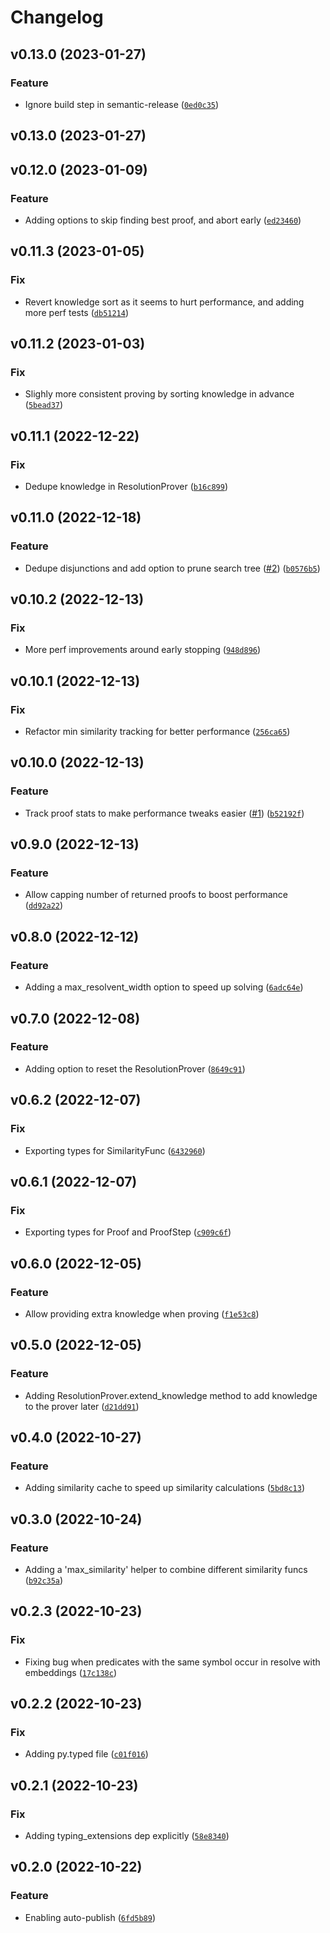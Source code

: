 # Changelog

<!--next-version-placeholder-->

## v0.13.0 (2023-01-27)
### Feature
* Ignore build step in semantic-release ([`0ed0c35`](https://github.com/chanind/tensor-theorem-prover/commit/0ed0c358c742853dc31ecf450bd7816e9a2d7a39))

## v0.13.0 (2023-01-27)


## v0.12.0 (2023-01-09)
### Feature
* Adding options to skip finding best proof, and abort early ([`ed23460`](https://github.com/chanind/tensor-theorem-prover/commit/ed23460995043317ccdce13c3bac66eb0b796a43))

## v0.11.3 (2023-01-05)
### Fix
* Revert knowledge sort as it seems to hurt performance, and adding more perf tests ([`db51214`](https://github.com/chanind/tensor-theorem-prover/commit/db512140e6e1ab49e3031cb9758f788fdf5db89a))

## v0.11.2 (2023-01-03)
### Fix
* Slighly more consistent proving by sorting knowledge in advance ([`5bead37`](https://github.com/chanind/tensor-theorem-prover/commit/5bead37f25f68ad18e1f438f554db4e1eaabd018))

## v0.11.1 (2022-12-22)
### Fix
* Dedupe knowledge in ResolutionProver ([`b16c899`](https://github.com/chanind/tensor-theorem-prover/commit/b16c89974669b92b24468ad76110d99e3c5e1403))

## v0.11.0 (2022-12-18)
### Feature
* Dedupe disjunctions and add option to prune search tree ([#2](https://github.com/chanind/tensor-theorem-prover/issues/2)) ([`b0576b5`](https://github.com/chanind/tensor-theorem-prover/commit/b0576b5a229181ec4ef6eddec002b243418b7731))

## v0.10.2 (2022-12-13)
### Fix
* More perf improvements around early stopping ([`948d896`](https://github.com/chanind/tensor-theorem-prover/commit/948d896e02d49d66c2330a6097f6f21f006245ed))

## v0.10.1 (2022-12-13)
### Fix
* Refactor min similarity tracking for better performance ([`256ca65`](https://github.com/chanind/tensor-theorem-prover/commit/256ca65a8abdfb0e98f5546e350442a5ba98dfa2))

## v0.10.0 (2022-12-13)
### Feature
* Track proof stats to make performance tweaks easier ([#1](https://github.com/chanind/tensor-theorem-prover/issues/1)) ([`b52192f`](https://github.com/chanind/tensor-theorem-prover/commit/b52192fd6499520c36892918aef1a8f18f2f2072))

## v0.9.0 (2022-12-13)
### Feature
* Allow capping number of returned proofs to boost performance ([`dd92a22`](https://github.com/chanind/tensor-theorem-prover/commit/dd92a220c0034f84c696c630c5f3adff96751ada))

## v0.8.0 (2022-12-12)
### Feature
* Adding a max_resolvent_width option to speed up solving ([`6adc64e`](https://github.com/chanind/tensor-theorem-prover/commit/6adc64eea9c89e8bbf0b435f1e285af70ed8e41b))

## v0.7.0 (2022-12-08)
### Feature
* Adding option to reset the ResolutionProver ([`8649c91`](https://github.com/chanind/tensor-theorem-prover/commit/8649c91e6769828bb14f5ab7fe7d828a9b0637ff))

## v0.6.2 (2022-12-07)
### Fix
* Exporting types for SimilarityFunc ([`6432960`](https://github.com/chanind/tensor-theorem-prover/commit/64329605e85c694079304da914bf12be35618250))

## v0.6.1 (2022-12-07)
### Fix
* Exporting types for Proof and ProofStep ([`c909c6f`](https://github.com/chanind/tensor-theorem-prover/commit/c909c6f281433c94f76707be34be91909807e243))

## v0.6.0 (2022-12-05)
### Feature
* Allow providing extra knowledge when proving ([`f1e53c8`](https://github.com/chanind/tensor-theorem-prover/commit/f1e53c8a4d782f256e640646f3f78c6423bb9857))

## v0.5.0 (2022-12-05)
### Feature
* Adding ResolutionProver.extend_knowledge method to add knowledge to the prover later ([`d21dd91`](https://github.com/chanind/tensor-theorem-prover/commit/d21dd911f994abb69fe7d19a2c8e143dcc3192fe))

## v0.4.0 (2022-10-27)
### Feature
* Adding similarity cache to speed up similarity calculations ([`5bd8c13`](https://github.com/chanind/tensor-theorem-prover/commit/5bd8c1386410d2b4bf04b59c999c4a83e3abd69b))

## v0.3.0 (2022-10-24)
### Feature
* Adding a 'max_similarity' helper to combine different similarity funcs ([`b92c35a`](https://github.com/chanind/tensor-theorem-prover/commit/b92c35ae06d707d462010f38e1d59b22f051d145))

## v0.2.3 (2022-10-23)
### Fix
* Fixing bug when predicates with the same symbol occur in resolve with embeddings ([`17c138c`](https://github.com/chanind/tensor-theorem-prover/commit/17c138c64c8beb449b9e42847db343cb4b7d12e1))

## v0.2.2 (2022-10-23)
### Fix
* Adding py.typed file ([`c01f016`](https://github.com/chanind/tensor-theorem-prover/commit/c01f01604cc48c1f2f1fede77e1f6d8ad08bb189))

## v0.2.1 (2022-10-23)
### Fix
* Adding typing_extensions dep explicitly ([`58e8340`](https://github.com/chanind/tensor-theorem-prover/commit/58e83401e64887635727c7db1ff508c47e4f826d))

## v0.2.0 (2022-10-22)
### Feature
* Enabling auto-publish ([`6fd5b89`](https://github.com/chanind/tensor-theorem-prover/commit/6fd5b897b343a1f5b3b90038c8d8abb0ba011bca))
